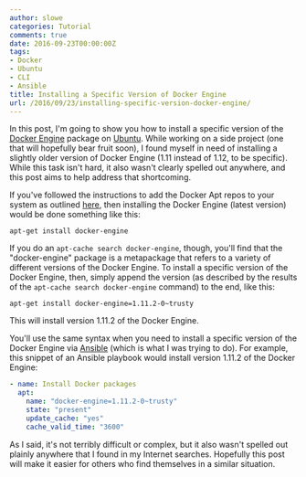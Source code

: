 ```yaml
---
author: slowe
categories: Tutorial
comments: true
date: 2016-09-23T00:00:00Z
tags:
- Docker
- Ubuntu
- CLI
- Ansible
title: Installing a Specific Version of Docker Engine
url: /2016/09/23/installing-specific-version-docker-engine/
---
```


In this post, I'm going to show you how to install a specific version of the [Docker Engine][link-2] package on [Ubuntu][link-3]. While working on a side project (one that will hopefully bear fruit soon), I found myself in need of installing a slightly older version of Docker Engine (1.11 instead of 1.12, to be specific). While this task isn't hard, it also wasn't clearly spelled out anywhere, and this post aims to help address that shortcoming.

If you've followed the instructions to add the Docker Apt repos to your system as outlined [here][link-1], then installing the Docker Engine (latest version) would be done something like this:

    apt-get install docker-engine

If you do an `apt-cache search docker-engine`, though, you'll find that the "docker-engine" package is a metapackage that refers to a variety of different versions of the Docker Engine. To install a specific version of the Docker Engine, then, simply append the version (as described by the results of the `apt-cache search docker-engine` command) to the end, like this:

    apt-get install docker-engine=1.11.2-0~trusty

This will install version 1.11.2 of the Docker Engine.

You'll use the same syntax when you need to install a specific version of the Docker Engine via [Ansible][link-4] (which is what I was trying to do). For example, this snippet of an Ansible playbook would install version 1.11.2 of the Docker Engine:

``` yaml
- name: Install Docker packages
  apt:
    name: "docker-engine=1.11.2-0~trusty"
    state: "present"
    update_cache: "yes"
    cache_valid_time: "3600"
```

As I said, it's not terribly difficult or complex, but it also wasn't spelled out plainly anywhere that I found in my Internet searches. Hopefully this post will make it easier for others who find themselves in a similar situation.



[link-1]: https://docs.docker.com/engine/installation/linux/ubuntulinux/
[link-2]: https://www.docker.com/products/docker-engine
[link-3]: http://www.ubuntu.com/
[link-4]: https://www.ansible.com/
